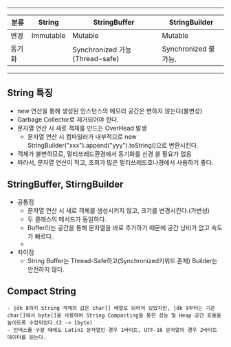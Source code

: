 
----

| 분류   | String    | StringBuffer                    | StringBuilder        |
| ------ | --------- | ------------------------------- | -------------------- |
| 변경   | Immutable | Mutable                         | Mutable              |
| 동기화 |           | Synchronized 가능 (Thread-safe) | Synchronized 불가능. |

---

## String 특징
- new 연산을 통해 생성된 인스턴스의 메모리 공간은 변하지 않는다(불변성)
- Garbage Collector로 제거되어야 한다.
- 문자열 연산 시 새로 객체를 만드는 OverHead 발생
  - 문자열 연산 시 컴파일러가 내부적으로 new StringBuilder("xxx").append("yyy").toString()으로 변환시킨다.
- 객체가 불변하므로, 멀티쓰레드환경에서 동기화를 신경 쓸 필요가 없음
- 따라서, 문자열 연산이 적고, 조회가 많은 멀티쓰레드호나경에서 사용하기 좋다.


## StringBuffer, StirngBuilder
- 공통점
  - 문자열 연산 시 새로 객체를 생성시키지 않고, 크기를 변경시킨다.(가변성)
  - 두 클래스의 메서드가 동일하다.
  - Buffer라는 공간을 통해 문자열을 바로 추가하기 때문에 공간 낭비가 없고 속도가 빠르다.
  - 
- 차이점
  - String Buffer는 Thread-Safe하고(Synchronized키워드 존재) Builder는 안전하지 않다.

## Compact String
    - jdk 8까지 String 객체의 값은 char[] 배열로 되어져 있었지만, jdk 9부터는 기존 char[]에서 byte[]을 사용하여 String Compacting을 통한 성능 및 Heap 공간 효율을 높이도록 수정되었다.(2 -> 1byte)
    - 인덱스를 구할 때에도 Latin1 문자열인 경우 1바이트, UTF-16 문자열의 경우 2바이트 데이터를 읽는다.
